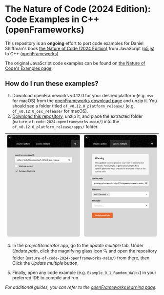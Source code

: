 # The Nature of Code (2024 Edition): Code Examples in C++ (openFrameworks)

This repository is an **ongoing** effort to port code examples for Daniel Shiffman's book [the Nature of Code (2024 Edition)](https://natureofcode.com/) from JavaScript ([p5.js](https://p5js.org/)) to C++ ([openFrameworks](https://openframeworks.cc/)).

The original JavaScript code examples can be found on [the Nature of Code's Examples page](https://natureofcode.com/examples/).

## How do I run these examples?

1. Download openFrameworks v0.12.0 for your desired platform (e.g. `osx` for macOS) from the [openFrameworks download page](https://openframeworks.cc/download/) and unzip it. You should see a folder titled `of_v0.12.0_platform_release/` (e.g. `of_v0.12.0_osx_release/` for macOS).
2. [Download this repository](https://github.com/jackbdu/nature-of-code-2024-openframeworks/archive/refs/heads/main.zip), unzip it, and place the extracted folder (`nature-of-code-2024-openframeworks-main/`) into the `of_v0.12.0_platform_release/apps/` folder.

| ![](assets/project-generator-advanced-options-screenshot.png) | ![](assets/project-generator-update-multiple-screenshot.png) |
| ------------------------------------------------------------- | ------------------------------------------------------------ |

4. In the _projectGenerator_ app, go to the _update multiple_ tab. Under _Update path_, click the magnifying glass icon :mag: and open the repository folder (`nature-of-code-2024-openframeworks-main/`) from there, then Click the _Update multiple_ button.

5. Finally, open any code example (e.g. `Example_0_1_Random_Walk/`) in your preferred IDE to compile and run.

_For additional guides, you can refer to the [openFrameworks learning page](https://openframeworks.cc/learning/)._
